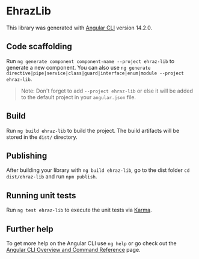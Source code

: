 # EhrazLib

This library was generated with [Angular CLI](https://github.com/angular/angular-cli) version 14.2.0.

## Code scaffolding

Run `ng generate component component-name --project ehraz-lib` to generate a new component. You can also use `ng generate directive|pipe|service|class|guard|interface|enum|module --project ehraz-lib`.
> Note: Don't forget to add `--project ehraz-lib` or else it will be added to the default project in your `angular.json` file. 

## Build

Run `ng build ehraz-lib` to build the project. The build artifacts will be stored in the `dist/` directory.

## Publishing

After building your library with `ng build ehraz-lib`, go to the dist folder `cd dist/ehraz-lib` and run `npm publish`.

## Running unit tests

Run `ng test ehraz-lib` to execute the unit tests via [Karma](https://karma-runner.github.io).

## Further help

To get more help on the Angular CLI use `ng help` or go check out the [Angular CLI Overview and Command Reference](https://angular.io/cli) page.
